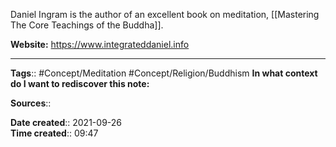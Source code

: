 Daniel Ingram is the author of an excellent book on meditation, [[Mastering The Core Teachings of the Buddha]].

**Website:** https://www.integrateddaniel.info


---
**Tags**:: #Concept/Meditation #Concept/Religion/Buddhism 
**In what context do I want to rediscover this note:**

**Sources**::

**Date created**:: 2021-09-26  
**Time created**:: 09:47